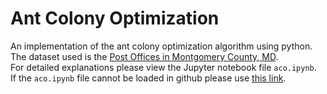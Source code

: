 # Ant Colony Optimization
An implementation of the ant colony optimization algorithm using python. The dataset used is the [Post Offices in Montgomery County, MD](https://catalog.data.gov/dataset/post-offices-2aec7/resource/09f8f523-e2e7-41c4-81b5-40b5c387fead).  
For detailed explanations please view the Jupyter notebook file `aco.ipynb`.  
If the `aco.ipynb` file cannot be loaded in github please use [this link](https://nbviewer.jupyter.org/github/theDIG95/Ant-Colony-Optimization/blob/master/aco.ipynb).
